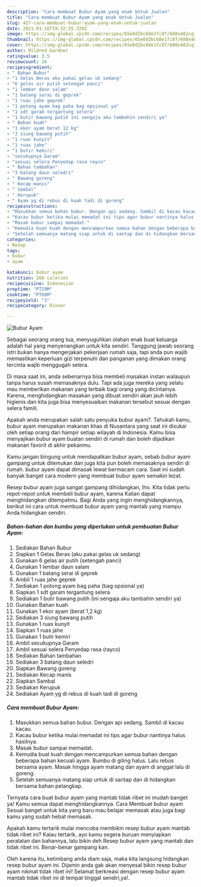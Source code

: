 ```yaml
---
description: "Cara membuat Bubur Ayam yang enak Untuk Jualan"
title: "Cara membuat Bubur Ayam yang enak Untuk Jualan"
slug: 427-cara-membuat-bubur-ayam-yang-enak-untuk-jualan
date: 2021-01-16T19:32:55.320Z
image: https://img-global.cpcdn.com/recipes/65e0d2bc68e1fc8f/680x482cq70/bubur-ayam-foto-resep-utama.jpg
thumbnail: https://img-global.cpcdn.com/recipes/65e0d2bc68e1fc8f/680x482cq70/bubur-ayam-foto-resep-utama.jpg
cover: https://img-global.cpcdn.com/recipes/65e0d2bc68e1fc8f/680x482cq70/bubur-ayam-foto-resep-utama.jpg
author: Mildred Gardner
ratingvalue: 3.5
reviewcount: 10
recipeingredient:
- " Bahan Bubur"
- "1 Gelas Beras aku pakai gelas uk sedang"
- "6 gelas air putih setengah panci"
- "1 lembar daun salam"
- "1 batang serai di geprek"
- "1 ruas jahe geprek"
- "1 potong ayam bag paha bag opsional ya"
- "1 sdt garam tergantung selera"
- "1 butir bawang putih ini sengaja aku tambahin sendiri ya"
- " Bahan kuah"
- "1 ekor ayam berat 12 kg"
- "3 siung bawang putih"
- "1 ruas kunyit"
- "1 ruas jahe"
- "1 butir kemiri"
- "secukupnya Garam"
- "sesuai selera Penyedap rasa rayco"
- " Bahan tambahan"
- "3 batang daun seledri"
- " Bawang goreng"
- " Kecap manis"
- " Sambal"
- " Kerupuk"
- " Ayam yg di rebus di kuah tadi di goreng"
recipeinstructions:
- "Masukkan semua bahan bubur. Dengan api sedang. Sambil di kacau kacau."
- "Kacau bubur ketika mulai memadat ini tips agar bubur nantinya halus hasilnya."
- "Masak bubur sampai memadat."
- "Kemudia buat kuah dengan mencampurkan semua bahan dengan beberapa bahan kecuali ayam. Bumbu di giling halus. Lalu rebus bersama ayam. Masak hingga ayam matang dan ayam di anggat lalu di goreng."
- "Setelah semuanya matang siap untuk di santap dan di hidangkan bersama bahan pelangkap."
categories:
- Resep
tags:
- bubur
- ayam

katakunci: bubur ayam 
nutrition: 260 calories
recipecuisine: Indonesian
preptime: "PT29M"
cooktime: "PT60M"
recipeyield: "3"
recipecategory: Dinner

---
```



![Bubur Ayam](https://img-global.cpcdn.com/recipes/65e0d2bc68e1fc8f/680x482cq70/bubur-ayam-foto-resep-utama.jpg)

Sebagai seorang orang tua, menyuguhkan olahan enak buat keluarga adalah hal yang menyenangkan untuk kita sendiri. Tanggung jawab seorang istri bukan hanya mengerjakan pekerjaan rumah saja, tapi anda pun wajib memastikan keperluan gizi terpenuhi dan panganan yang dimakan orang tercinta wajib menggugah selera.

Di masa  saat ini, anda sebenarnya bisa membeli masakan instan walaupun tanpa harus susah memasaknya dulu. Tapi ada juga mereka yang selalu mau memberikan makanan yang terbaik bagi orang yang dicintainya. Karena, menghidangkan masakan yang dibuat sendiri akan jauh lebih higienis dan kita juga bisa menyesuaikan makanan tersebut sesuai dengan selera famili. 



Apakah anda merupakan salah satu penyuka bubur ayam?. Tahukah kamu, bubur ayam merupakan makanan khas di Nusantara yang saat ini disukai oleh setiap orang dari hampir setiap wilayah di Indonesia. Kamu bisa menyajikan bubur ayam buatan sendiri di rumah dan boleh dijadikan makanan favorit di akhir pekanmu.

Kamu jangan bingung untuk mendapatkan bubur ayam, sebab bubur ayam gampang untuk ditemukan dan juga kita pun boleh memasaknya sendiri di rumah. bubur ayam dapat dimasak lewat bermacam cara. Saat ini sudah banyak banget cara modern yang membuat bubur ayam semakin lezat.

Resep bubur ayam juga sangat gampang dihidangkan, lho. Kita tidak perlu repot-repot untuk membeli bubur ayam, karena Kalian dapat menghidangkan ditempatmu. Bagi Anda yang ingin menghidangkannya, berikut ini cara untuk membuat bubur ayam yang mantab yang mampu Anda hidangkan sendiri.

<!--inarticleads1-->

##### Bahan-bahan dan bumbu yang diperlukan untuk pembuatan Bubur Ayam:

1. Sediakan  Bahan Bubur
1. Siapkan 1 Gelas Beras (aku pakai gelas uk sedang)
1. Gunakan 6 gelas air putih (setengah panci)
1. Gunakan 1 lembar daun salam
1. Gunakan 1 batang serai di geprek
1. Ambil 1 ruas jahe geprek
1. Sediakan 1 potong ayam bag paha (bag opsional ya)
1. Siapkan 1 sdt garam tergantung selera
1. Sediakan 1 butir bawang putih (ini sengaja aku tambahin sendiri ya)
1. Gunakan  Bahan kuah
1. Gunakan 1 ekor ayam (berat 1,2 kg)
1. Sediakan 3 siung bawang putih
1. Gunakan 1 ruas kunyit
1. Siapkan 1 ruas jahe
1. Gunakan 1 butir kemiri
1. Ambil secukupnya Garam
1. Ambil sesuai selera Penyedap rasa (rayco)
1. Sediakan  Bahan tambahan
1. Sediakan 3 batang daun seledri
1. Siapkan  Bawang goreng
1. Sediakan  Kecap manis
1. Siapkan  Sambal
1. Sediakan  Kerupuk
1. Sediakan  Ayam yg di rebus di kuah tadi di goreng




<!--inarticleads2-->

##### Cara membuat Bubur Ayam:

1. Masukkan semua bahan bubur. Dengan api sedang. Sambil di kacau kacau.
1. Kacau bubur ketika mulai memadat ini tips agar bubur nantinya halus hasilnya.
1. Masak bubur sampai memadat.
1. Kemudia buat kuah dengan mencampurkan semua bahan dengan beberapa bahan kecuali ayam. Bumbu di giling halus. Lalu rebus bersama ayam. Masak hingga ayam matang dan ayam di anggat lalu di goreng.
1. Setelah semuanya matang siap untuk di santap dan di hidangkan bersama bahan pelangkap.




Ternyata cara buat bubur ayam yang mantab tidak ribet ini mudah banget ya! Kamu semua dapat menghidangkannya. Cara Membuat bubur ayam Sesuai banget untuk kita yang baru mau belajar memasak atau juga bagi kamu yang sudah hebat memasak.

Apakah kamu tertarik mulai mencoba membikin resep bubur ayam mantab tidak ribet ini? Kalau tertarik, ayo kamu segera buruan menyiapkan peralatan dan bahannya, lalu bikin deh Resep bubur ayam yang mantab dan tidak ribet ini. Benar-benar gampang kan. 

Oleh karena itu, ketimbang anda diam saja, maka kita langsung hidangkan resep bubur ayam ini. Dijamin anda gak akan menyesal bikin resep bubur ayam nikmat tidak ribet ini! Selamat berkreasi dengan resep bubur ayam mantab tidak ribet ini di tempat tinggal sendiri,ya!.

